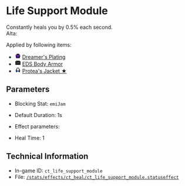 # Life Support Module

Constantly heals you by 0.5% each second.  
Alta: 

Applied by following items:

- <img src="https://raw.githubusercontent.com/Ceterai/Enternia/main/items/armors/alta/tier6/dreamer/chest/icon.png" alt="Dreamer's Plating icon" loading="lazy" height="16px" width="auto" /> [Dreamer's Plating](https://ceterai.github.io/MyEnternia/Wiki/Dreamer'sPlating)
- <img src="https://raw.githubusercontent.com/Ceterai/Enternia/main/items/armors/alta/tier5/eds/chest/icon.png" alt="EDS Body Armor icon" loading="lazy" height="16px" width="auto" /> [EDS Body Armor](https://ceterai.github.io/MyEnternia/Wiki/EDSBodyArmor)
- <img src="https://raw.githubusercontent.com/Ceterai/Enternia/main/items/armors/alta/tier3/scout/lightwear/icon.png" alt="Protea's Jacket ★ icon" loading="lazy" height="16px" width="auto" /> [Protea's Jacket ★](https://ceterai.github.io/MyEnternia/Wiki/Protea'sJacket)

## Parameters

- Blocking Stat: `emiJam`
- Default Duration: 1s
- Effect parameters: 

- Heal Time: 1

## Technical Information

- In-game ID: `ct_life_support_module`
- File: [`/stats/effects/ct_heal/ct_life_support_module.statuseffect`](https://github.com/Ceterai/Enternia/blob/main/stats/effects/ct_heal/ct_life_support_module.statuseffect)
